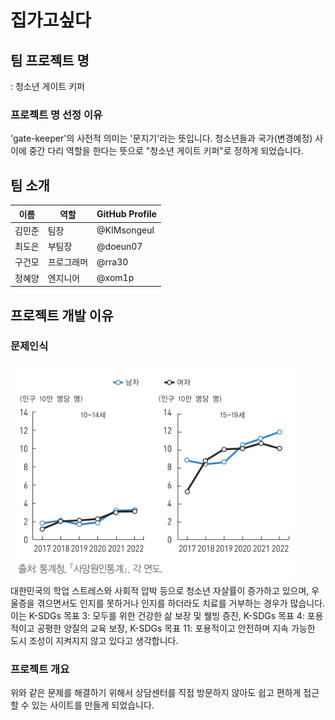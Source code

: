 # 집가고싶다
## 팀 프로젝트 명
: 청소년 게이트 키퍼
### 프로젝트 명 선정 이유
'gate-keeper'의 사전적 의미는 '문지기'라는 뜻입니다. 청소년들과 국가(변경예정) 사이에 중간 다리 역할을 한다는 뜻으로 "청소년 게이트 키퍼"로 정하게 되었습니다.

## 팀 소개
| 이름 | 역할 | GitHub Profile |
|------|------|---------|
| 김민준 | 팀장 | @KIMsongeul |
| 최도은 | 부팀장 | @doeun07 |
| 구건모 | 프로그래머 | @rra30 |
| 정혜양 | 엔지니어 | @xom1p |

## 프로젝트 개발 이유
### 문제인식
<img src="./assets/청소년자살률_근거자료.png" width="90%"></img> <br>
대한민국의 학업 스트레스와 사회적 압박 등으로 청소년 자살률이 증가하고 있으며, 우울증을 겪으면서도 인지를 못하거나 인지를 하더라도 치료를 거부하는 경우가 많습니다.
이는 K-SDGs 목표 3: 모두를 위한 건강한 삶 보장 및 웰빙 증진, K-SDGs 목표 4: 포용적이고 공평한 양질의 교육 보장, K-SDGs 목표 11: 포용적이고 안전하며 지속 가능한 도시 조성이 지켜지지 않고 있다고 생각합니다.

### 프로젝트 개요
위와 같은 문제를 해결하기 위해서 상담센터를 직접 방문하지 않아도 쉽고 편하게 접근할 수 있는 사이트를 만들게 되었습니다.


<!-- 프로젝트 실행 방법은 개발이 모두 다 끝난 후 작성 -->
